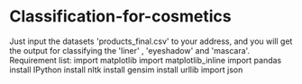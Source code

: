 # Classification-for-cosmetics
Just input the datasets 'products_final.csv' to your address, and you will get the output for classifying the 'liner' , 'eyeshadow' and 'mascara'.
Requirement list:
                import matplotlib
                import matplotlib_inline
                import pandas
                install IPython 
                install nltk 
                install gensim
                install urllib
                import json
